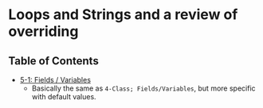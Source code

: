 # Loops and Strings and a review of overriding

## Table of Contents
* [5-1: Fields / Variables](lec5-1.md)
  * Basically the same as `4-Class; Fields/Variables`, but more specific with default values.
